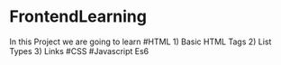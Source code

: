 # FrontendLearning
In this Project we are going to learn 
#HTML 
    1) Basic HTML Tags
    2) List Types
    3) Links
#CSS
#Javascript Es6